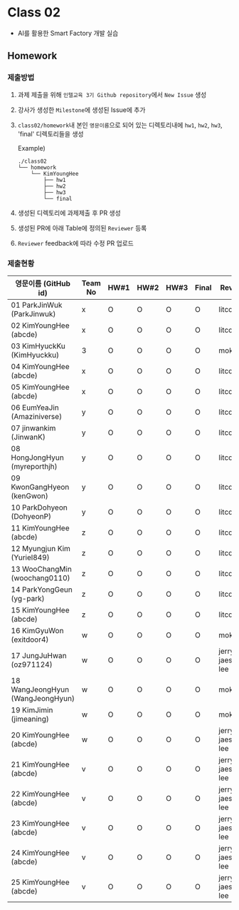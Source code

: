 # Class 02

* AI를 활용한 Smart Factory 개발 실습

## Homework

### 제출방법

1. 과제 제출을 위해 `인텔교육 3기 Github repository`에서 `New Issue` 생성

2. 강사가 생성한 `Milestone`에 생성된 Issue에 추가 

3. `class02/homework`내 본인 `영문이름`으로 되어 있는 디렉토리내에 `hw1`, `hw2`, `hw3`, 'final' 디렉토리들을 생성

    Example)
    ```
    ./class02
    └── homework
        └── KimYoungHee
            ├── hw1
            ├── hw2
            ├── hw3
            └── final
    ```

4. 생성된 디렉토리에 과제제출 후 PR 생성

5. 생성된 PR에 아래 Table에 정의된 `Reviewer` 등록

6. `Reviewer` feedback에 따라 수정 PR 업로드

### 제출현황

| 영문이름 (GitHub id)           | Team No | HW#1 | HW#2 | HW#3 | Final | Reviewer |
|-------------------------------|---------|------|------|------|-------|----------|
| 01 ParkJinWuk (ParkJinwuk) | x | O | O | O | O | litcoder |
| 02 KimYoungHee (abcde) | x | O | O | O | O | litcoder |
| 03 KimHyuckKu (KimHyuckku) | 3 | O | O | O | O | mokiya |
| 04 KimYoungHee (abcde) | x | O | O | O | O | litcoder |
| 05 KimYoungHee (abcde) | x | O | O | O | O | litcoder |
| 06 EumYeaJin (Amaziniverse) | y | O | O | O | O | litcoder |
| 07 jinwankim (JinwanK) | y | O | O | O | O | litcoder |
| 08 HongJongHyun (myreporthjh) | y | O | O | O | O | litcoder |
| 09 KwonGangHyeon (kenGwon) | y | O | O | O | O | litcoder |
| 10 ParkDohyeon (DohyeonP) | y | O | O | O | O | litcoder |
| 11 KimYoungHee (abcde) | z | O | O | O | O | litcoder |
| 12 Myungjun Kim (Yuriel849) | z | O | O | O | O | litcoder |
| 13 WooChangMin (woochang0110) | z | O | O | O | O | litcoder |
| 14 ParkYongGeun (yg-park) | z | O | O | O | O | litcoder |
| 15 KimYoungHee (abcde) | z | O | O | O | O | litcoder |
| 16 KimGyuWon (exitdoor4) | w | O | O | O | O | mokiya |
| 17 JungJuHwan (oz971124) | w | O | O | O | O | jerry-jaeseong-lee |
| 18 WangJeongHyun (WangJeongHyun) | w | O | O | O | O | mokiya |
| 19 KimJimin (jimeaning) | w | O | O | O | O | mokiya |
| 20 KimYoungHee (abcde) | w | O | O | O | O | jerry-jaeseong-lee |
| 21 KimYoungHee (abcde) | v | O | O | O | O | jerry-jaeseong-lee |
| 22 KimYoungHee (abcde) | v | O | O | O | O | jerry-jaeseong-lee |
| 23 KimYoungHee (abcde) | v | O | O | O | O | jerry-jaeseong-lee |
| 24 KimYoungHee (abcde) | v | O | O | O | O | jerry-jaeseong-lee |
| 25 KimYoungHee (abcde) | v | O | O | O | O | jerry-jaeseong-lee |